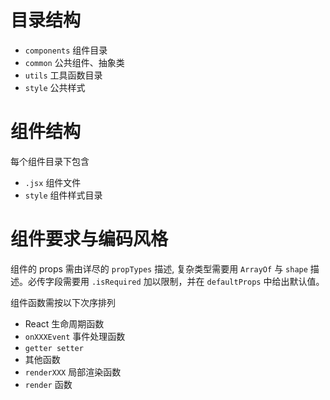# 目录结构
+ `components` 组件目录
+ `common` 公共组件、抽象类
+ `utils` 工具函数目录
+ `style` 公共样式

# 组件结构
每个组件目录下包含
+ `.jsx` 组件文件
+ `style` 组件样式目录

# 组件要求与编码风格
组件的 props 需由详尽的 `propTypes` 描述, 复杂类型需要用 `ArrayOf` 与 `shape` 描述。必传字段需要用 `.isRequired` 加以限制，并在 `defaultProps` 中给出默认值。  

组件函数需按以下次序排列
+ React 生命周期函数
+ `onXXXEvent` 事件处理函数
+ `getter setter`
+ 其他函数
+ `renderXXX` 局部渲染函数
+ `render` 函数